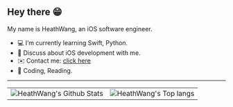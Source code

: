 ## Hey there 😁

My name is HeathWang, an iOS software engineer.

* 💻 I’m currently learning Swift, Python.
* 💭 Discuss about iOS development with me.
* ✉️ Contact me: [click here](yishu.jay@gmail.com)
* 🎯 Coding, Reading.
-------

<div style="text-align: center">
    <table>
        <tr>
            <td style="text-align: center">
                <img align="center" src="https://github-readme-stats.vercel.app/api?username=HeathWang&show_icons=true&theme=tokyonight" alt="HeathWang's Github Stats" />
            </td>
            <td style="text-align: center">
                <img align="center" src="https://github-readme-stats.vercel.app/api/top-langs/?username=HeathWang&layout=compact" alt="HeathWang's Top langs" />
            </td>
        </tr>
    </table>
</div>


